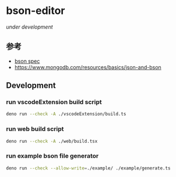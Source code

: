 # bson-editor

_under development_

## 参考

- [bson spec](https://bsonspec.org/)
- https://www.mongodb.com/resources/basics/json-and-bson

## Development

### run vscodeExtension build script

```sh
deno run --check -A ./vscodeExtension/build.ts
```

### run web build script

```sh
deno run --check -A ./web/build.tsx
```

### run example bson file generator

```sh
deno run --check --allow-write=./example/ ./example/generate.ts
```
